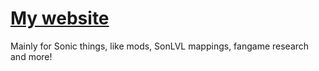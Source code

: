 # [My website](https://Eggmanplant.github.io)
Mainly for Sonic things, like mods, SonLVL mappings, fangame research and more!

